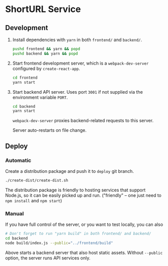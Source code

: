 # ShortURL Service

## Development

1. Install dependencies with `yarn` in both `frontend/` and `backend/`.

   ```bash
   pushd frontend && yarn && popd
   pushd backend && yarn && popd
   ```

2. Start frontend development server, which is a `webpack-dev-server` configured by `create-react-app`.

   ```bash
   cd frontend
   yarn start
   ```

3. Start backend API server. Uses port `3001` if not supplied via the environment variable `PORT`.

   ```bash
   cd backend
   yarn start
   ```

   `webpack-dev-server` proxies backend-related requests to this server.

   Server auto-restarts on file change.

## Deploy

### Automatic

Create a distribution package and push it to `deploy` git branch.

```bash
./create-dist/create-dist.sh
```

The distribution package is friendly to hosting services that support Node.js, so it can be easily picked up and run. ("friendly" – one just need to `npm install` and `npm start`)

### Manual

If you have full control of the server, or you want to test locally, you can also

```bash
# Don't forget to run "yarn build" in both frontend/ and backend/
cd backend
node build/index.js --public="../frontend/build"
```

Above starts a backend server that also host static assets. Without `--public` option, the server runs API services only.